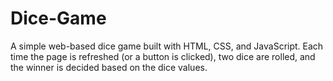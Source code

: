 # Dice-Game
A simple web-based dice game built with HTML, CSS, and JavaScript. Each time the page is refreshed (or a button is clicked), two dice are rolled, and the winner is decided based on the dice values.
